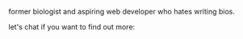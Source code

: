 former biologist and aspiring web developer who hates writing bios.



let's chat if you want to find out more: